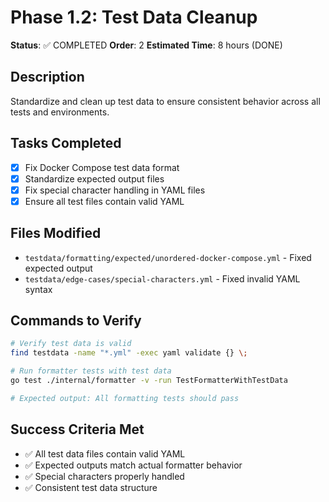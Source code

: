 # Phase 1.2: Test Data Cleanup

**Status**: ✅ COMPLETED
**Order**: 2
**Estimated Time**: 8 hours (DONE)

## Description
Standardize and clean up test data to ensure consistent behavior across all tests and environments.

## Tasks Completed
- [x] Fix Docker Compose test data format
- [x] Standardize expected output files
- [x] Fix special character handling in YAML files
- [x] Ensure all test files contain valid YAML

## Files Modified
- `testdata/formatting/expected/unordered-docker-compose.yml` - Fixed expected output
- `testdata/edge-cases/special-characters.yml` - Fixed invalid YAML syntax

## Commands to Verify
```bash
# Verify test data is valid
find testdata -name "*.yml" -exec yaml validate {} \;

# Run formatter tests with test data
go test ./internal/formatter -v -run TestFormatterWithTestData

# Expected output: All formatting tests should pass
```

## Success Criteria Met
- ✅ All test data files contain valid YAML
- ✅ Expected outputs match actual formatter behavior
- ✅ Special characters properly handled
- ✅ Consistent test data structure